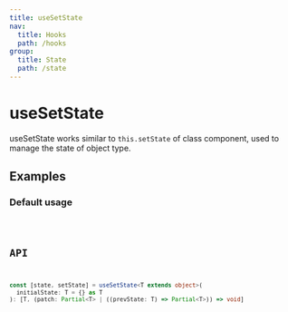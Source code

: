 ```yaml
---
title: useSetState
nav:
  title: Hooks
  path: /hooks
group:
  title: State
  path: /state
---
```


# useSetState

useSetState works similar to `this.setState` of class component, used to manage the state of object type.

## Examples

### Default usage

<code src="./demo/demo1.tsx" />

## API

```typescript
const [state, setState] = useSetState<T extends object>(
  initialState: T = {} as T
): [T, (patch: Partial<T> | ((prevState: T) => Partial<T>)) => void]
```